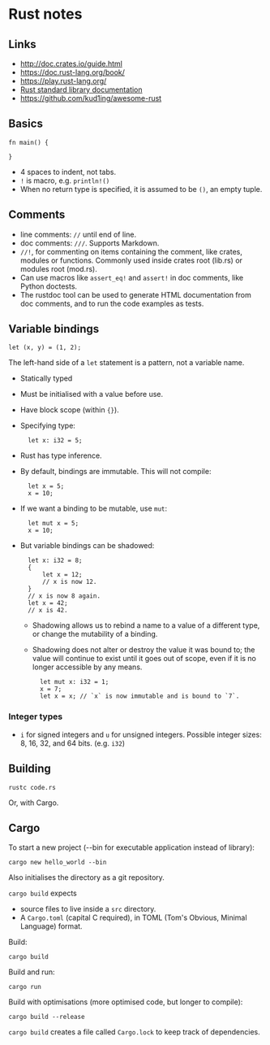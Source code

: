 # Rust notes

## Links

* http://doc.crates.io/guide.html
* https://doc.rust-lang.org/book/
* https://play.rust-lang.org/
* [Rust standard library documentation](https://doc.rust-lang.org/std/)
* https://github.com/kud1ing/awesome-rust


## Basics

	fn main() {

	}

* 4 spaces to indent, not tabs.
* `!` is macro, e.g. `println!()`
* When no return type is specified, it is assumed to be `()`, an empty tuple.


## Comments

* line comments: `//` until end of line.
* doc comments: `///`. Supports Markdown.
* `//!`, for commenting on items containing the comment, like crates, modules
  or functions. Commonly used inside crates root (lib.rs) or modules root
  (mod.rs).
* Can use macros like `assert_eq!` and `assert!` in doc comments, like Python
  doctests.
* The rustdoc tool can be used to generate HTML documentation from doc
  comments, and to run the code examples as tests.


## Variable bindings

    let (x, y) = (1, 2);

The left-hand side of a `let` statement is a pattern, not a variable name.

* Statically typed
* Must be initialised with a value before use.
* Have block scope (within `{}`).
* Specifying type:

		let x: i32 = 5;

* Rust has type inference.
* By default, bindings are immutable. This will not compile:

		let x = 5;
		x = 10;

* If we want a binding to be mutable, use `mut`:

		let mut x = 5;
		x = 10;

* But variable bindings can be shadowed:

		let x: i32 = 8;
		{
		    let x = 12;
		    // x is now 12.
		}
		// x is now 8 again.
		let x = 42;
		// x is 42.

	* Shadowing allows us to rebind a name to a value of a different type, or
      change the mutability of a binding.
	* Shadowing does not alter or destroy the value it was bound to; the value
      will continue to exist until it goes out of scope, even if it is no
      longer accessible by any means.

			let mut x: i32 = 1;
			x = 7;
			let x = x; // `x` is now immutable and is bound to `7`.


### Integer types

* `i` for signed integers and `u` for unsigned integers. Possible integer
  sizes: 8, 16, 32, and 64 bits. (e.g. `i32`)


## Building

	rustc code.rs

Or, with Cargo.


## Cargo

To start a new project (--bin for executable application instead of library):

	cargo new hello_world --bin

Also initialises the directory as a git repository.


`cargo build` expects
* source files to live inside a `src` directory.
* A `Cargo.toml` (capital C required), in TOML (Tom's Obvious, Minimal
  Language) format.

Build:

	cargo build

Build and run:

	cargo run

Build with optimisations (more optimised code, but longer to compile):

	cargo build --release


`cargo build` creates a file called `Cargo.lock` to keep track of dependencies.
